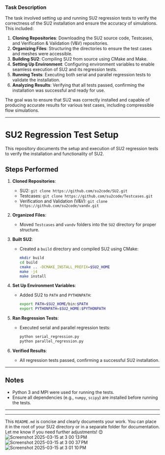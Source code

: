### **Task Description**
The task involved setting up and running SU2 regression tests to verify the correctness of the SU2 installation and ensure the accuracy of simulations. This included:

1. **Cloning Repositories**: Downloading the SU2 source code, Testcases, and Verification & Validation (V&V) repositories.
2. **Organizing Files**: Structuring the directories to ensure the test cases and meshes were accessible.
3. **Building SU2**: Compiling SU2 from source using CMake and Make.
4. **Setting Up Environment**: Configuring environment variables to enable seamless execution of SU2 and its regression tests.
5. **Running Tests**: Executing both serial and parallel regression tests to validate the installation.
6. **Analyzing Results**: Verifying that all tests passed, confirming the installation was successful and ready for use.

The goal was to ensure that SU2 was correctly installed and capable of producing accurate results for various test cases, including compressible flow simulations.

--- 

# SU2 Regression Test Setup

This repository documents the setup and execution of SU2 regression tests to verify the installation and functionality of SU2.

## Steps Performed

1. **Cloned Repositories**:
   - SU2: `git clone https://github.com/su2code/SU2.git`
   - Testcases: `git clone https://github.com/su2code/Testcases.git`
   - Verification and Validation (V&V): `git clone https://github.com/su2code/vandv.git`

2. **Organized Files**:
   - Moved `Testcases` and `vandv` folders into the `SU2` directory for proper structure.

3. **Built SU2**:
   - Created a `build` directory and compiled SU2 using CMake:
     ```bash
     mkdir build
     cd build
     cmake .. -DCMAKE_INSTALL_PREFIX=$SU2_HOME
     make -j4
     make install
     ```

4. **Set Up Environment Variables**:
   - Added SU2 to `PATH` and `PYTHONPATH`:
     ```bash
     export PATH=$SU2_HOME/bin:$PATH
     export PYTHONPATH=$SU2_HOME:$PYTHONPATH
     ```

5. **Ran Regression Tests**:
   - Executed serial and parallel regression tests:
     ```bash
     python serial_regression.py
     python parallel_regression.py
     ```

6. **Verified Results**:
   - All regression tests passed, confirming a successful SU2 installation.

---

## Notes
- Python 3 and MPI were used for running the tests.
- Ensure all dependencies (e.g., `numpy`, `scipy`) are installed before running the tests.

---


---

This `README.md` is concise and clearly documents your work. You can place it in the root of your SU2 directory or in a separate folder for documentation. Let me know if you need further adjustments! 😊
![Screenshot 2025-03-15 at 3 00 13 PM](https://github.com/user-attachments/assets/08571ab1-24d3-44cf-bc08-302140de7a1c)
![Screenshot 2025-03-15 at 3 00 37 PM](https://github.com/user-attachments/assets/c58f0386-a018-4a66-b302-9a7cc3a95164)
![Screenshot 2025-03-15 at 3 01 10 PM](https://github.com/user-attachments/assets/28beaa54-10b7-490c-acd4-d2979e56423e)
